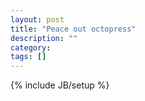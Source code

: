 ```yaml
---
layout: post
title: "Peace out octopress"
description: ""
category: 
tags: []
---
```

{% include JB/setup %}

